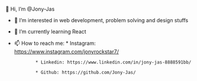 👋 Hi, I’m @Jony-Jas
- 👀 I’m interested in web development, problem solving and design stuffs
- 🌱 I’m currently learning React
- 📫 How to reach me:
              * Instagram: https://www.instagram.com/jonyrockstar7/
              
              * Linkedin: https://www.linkedin.com/in/jony-jas-8888591bb/
              
              * Github: https://github.com/Jony-Jas/

<!---- 
Jony-Jas/Jony-Jas is a ✨ special ✨ repository because its `README.md` (this file) appears on your GitHub profile.
You can click the Preview link to take a look at your changes.
--->
